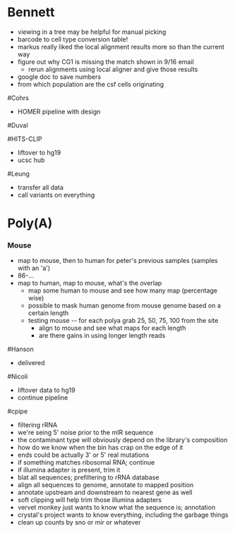 # Bennett
+ viewing in a tree may be helpful for manual picking
+ barcode to cell type conversion table!
+ markus really liked the local alignment results more so than the current way
+ figure out why CG1 is missing the match shown in 9/16 email
    + rerun alignments using local aligner and give those results
+ google doc to save numbers
+ from which population are the csf cells originating

#Cohrs
+ HOMER pipeline with design

#Duval

#HITS-CLIP
+ liftover to hg19
+ ucsc hub

#Leung
+ transfer all data
+ call variants on everything

# Poly(A)

### Mouse
+ map to mouse, then to human for peter's previous samples (samples with an 'a')
+ 86-...
+ map to human, map to mouse, what's the overlap
    + map some human to mouse and see how many map (percentage wise)
    + possible to mask human genome from mouse genome based on a certain length
    + testing mouse -- for each polya grab 25, 50, 75, 100 from the site
        + align to mouse and see what maps for each length
        + are there gains in using longer length reads


#Hanson
+ delivered

#Nicoli
+ liftover data to hg19
+ continue pipeline

#cpipe
+ filtering rRNA
+ we're seing 5' noise prior to the mIR sequence
+ the contaminant type will obviously depend on the library's composition
+ how do we know when the bin has crap on the edge of it
+ ends could be actually 3' or 5' real mutations
+ if something matches ribosomal RNA; continue
+ if illumina adapter is present, trim it
+ blat all sequences; prefiltering to rRNA database
+ align all sequences to genome, annotate to mapped position
+ annotate upstream and downstream to nearest gene as well
+ soft clipping will help trim those illumina adapters
+ vervet monkey just wants to know what the sequence is; annotation
+ crystal's project wants to know everything, including the garbage things
+ clean up counts by sno or mir or whatever
